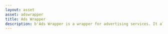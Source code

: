 ```yaml
---
layout: asset
asset: adswrapper
title: Ads Wrapper
description: b'Ads Wrapper is a wrapper for advertising services. It allows you to use one interface for different services and show ads from different sources. Supports various services such as Admob, Unity Ads, Poki, Yandex, Vk Bridge, Applovin Max'
---
```


